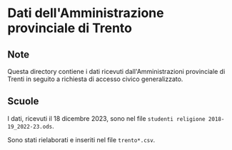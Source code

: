 # Dati dell'Amministrazione provinciale di Trento

## Note

Questa directory contiene i dati ricevuti dall'Amministrazioni provinciale di Trenti in seguito a richiesta  di accesso civico generalizzato.

## Scuole

I dati, ricevuti il 18 dicembre 2023, sono nel file `studenti religione 2018-19_2022-23.ods`.

Sono stati rielaborati e inseriti nel file `trento*.csv`.
